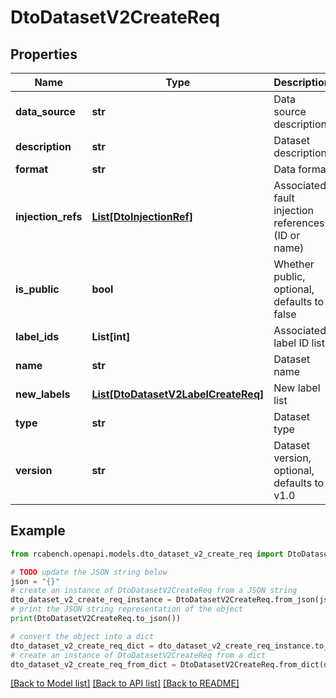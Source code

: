 # DtoDatasetV2CreateReq


## Properties

Name | Type | Description | Notes
------------ | ------------- | ------------- | -------------
**data_source** | **str** | Data source description | [optional] 
**description** | **str** | Dataset description | [optional] 
**format** | **str** | Data format | [optional] 
**injection_refs** | [**List[DtoInjectionRef]**](DtoInjectionRef.md) | Associated fault injection references (ID or name) | [optional] 
**is_public** | **bool** | Whether public, optional, defaults to false | [optional] 
**label_ids** | **List[int]** | Associated label ID list | [optional] 
**name** | **str** | Dataset name | 
**new_labels** | [**List[DtoDatasetV2LabelCreateReq]**](DtoDatasetV2LabelCreateReq.md) | New label list | [optional] 
**type** | **str** | Dataset type | 
**version** | **str** | Dataset version, optional, defaults to v1.0 | [optional] 

## Example

```python
from rcabench.openapi.models.dto_dataset_v2_create_req import DtoDatasetV2CreateReq

# TODO update the JSON string below
json = "{}"
# create an instance of DtoDatasetV2CreateReq from a JSON string
dto_dataset_v2_create_req_instance = DtoDatasetV2CreateReq.from_json(json)
# print the JSON string representation of the object
print(DtoDatasetV2CreateReq.to_json())

# convert the object into a dict
dto_dataset_v2_create_req_dict = dto_dataset_v2_create_req_instance.to_dict()
# create an instance of DtoDatasetV2CreateReq from a dict
dto_dataset_v2_create_req_from_dict = DtoDatasetV2CreateReq.from_dict(dto_dataset_v2_create_req_dict)
```
[[Back to Model list]](../README.md#documentation-for-models) [[Back to API list]](../README.md#documentation-for-api-endpoints) [[Back to README]](../README.md)


